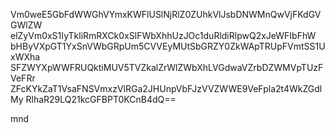 Vm0weE5GbFdWWGhVYmxKWFlUSlNjRlZ0ZUhkVlJsbDNWMnQwVjFKdGVGWlZW
elZyVm0xS1IyTkliRmRXCk0xSlFWbXhhUzJOc1duRldiRlpwQ2xJeWFIbFhW
bHByVXpGT1YxSnVWbGRpUm5CVVEyMUtSbGRZY0ZkWApTRUpFVmtSS1UxWXha
SFZWYXpWWFRUQktiMUV5TVZkalZrWlZWbXhLVGdwaVZrbDZWMVpTUzFVeFRr
ZFcKYkZaT1VsaFNSVmxzVlRGa2JHUnpVbFJzVVZWWE9VeFpla2t4WkZGdlMy
RlhaR29LQ21kcGFBPT0KCnB4dQ==

mnd